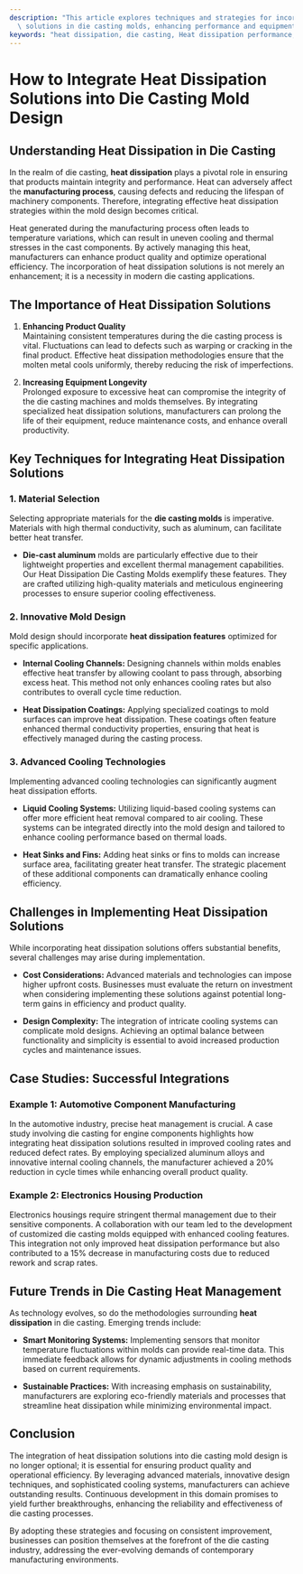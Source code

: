```yaml
---
description: "This article explores techniques and strategies for incorporating heat dissipation\
  \ solutions in die casting molds, enhancing performance and equipment longevity."
keywords: "heat dissipation, die casting, Heat dissipation performance, Die-cast aluminum"
---
```

# How to Integrate Heat Dissipation Solutions into Die Casting Mold Design

## Understanding Heat Dissipation in Die Casting

In the realm of die casting, **heat dissipation** plays a pivotal role in ensuring that products maintain integrity and performance. Heat can adversely affect the **manufacturing process**, causing defects and reducing the lifespan of machinery components. Therefore, integrating effective heat dissipation strategies within the mold design becomes critical.

Heat generated during the manufacturing process often leads to temperature variations, which can result in uneven cooling and thermal stresses in the cast components. By actively managing this heat, manufacturers can enhance product quality and optimize operational efficiency. The incorporation of heat dissipation solutions is not merely an enhancement; it is a necessity in modern die casting applications.

## The Importance of Heat Dissipation Solutions

1. **Enhancing Product Quality**  
   Maintaining consistent temperatures during the die casting process is vital. Fluctuations can lead to defects such as warping or cracking in the final product. Effective heat dissipation methodologies ensure that the molten metal cools uniformly, thereby reducing the risk of imperfections.

2. **Increasing Equipment Longevity**  
   Prolonged exposure to excessive heat can compromise the integrity of the die casting machines and molds themselves. By integrating specialized heat dissipation solutions, manufacturers can prolong the life of their equipment, reduce maintenance costs, and enhance overall productivity.

## Key Techniques for Integrating Heat Dissipation Solutions 

### 1. Material Selection

Selecting appropriate materials for the **die casting molds** is imperative. Materials with high thermal conductivity, such as aluminum, can facilitate better heat transfer. 

- **Die-cast aluminum** molds are particularly effective due to their lightweight properties and excellent thermal management capabilities. Our Heat Dissipation Die Casting Molds exemplify these features. They are crafted utilizing high-quality materials and meticulous engineering processes to ensure superior cooling effectiveness.

### 2. Innovative Mold Design

Mold design should incorporate **heat dissipation features** optimized for specific applications. 

- **Internal Cooling Channels:** Designing channels within molds enables effective heat transfer by allowing coolant to pass through, absorbing excess heat. This method not only enhances cooling rates but also contributes to overall cycle time reduction.

- **Heat Dissipation Coatings:** Applying specialized coatings to mold surfaces can improve heat dissipation. These coatings often feature enhanced thermal conductivity properties, ensuring that heat is effectively managed during the casting process. 

### 3. Advanced Cooling Technologies

Implementing advanced cooling technologies can significantly augment heat dissipation efforts. 

- **Liquid Cooling Systems:** Utilizing liquid-based cooling systems can offer more efficient heat removal compared to air cooling. These systems can be integrated directly into the mold design and tailored to enhance cooling performance based on thermal loads.

- **Heat Sinks and Fins:** Adding heat sinks or fins to molds can increase surface area, facilitating greater heat transfer. The strategic placement of these additional components can dramatically enhance cooling efficiency.

## Challenges in Implementing Heat Dissipation Solutions

While incorporating heat dissipation solutions offers substantial benefits, several challenges may arise during implementation.

- **Cost Considerations:** Advanced materials and technologies can impose higher upfront costs. Businesses must evaluate the return on investment when considering implementing these solutions against potential long-term gains in efficiency and product quality.

- **Design Complexity:** The integration of intricate cooling systems can complicate mold designs. Achieving an optimal balance between functionality and simplicity is essential to avoid increased production cycles and maintenance issues.

## Case Studies: Successful Integrations

### Example 1: Automotive Component Manufacturing

In the automotive industry, precise heat management is crucial. A case study involving die casting for engine components highlights how integrating heat dissipation solutions resulted in improved cooling rates and reduced defect rates. By employing specialized aluminum alloys and innovative internal cooling channels, the manufacturer achieved a 20% reduction in cycle times while enhancing overall product quality.

### Example 2: Electronics Housing Production

Electronics housings require stringent thermal management due to their sensitive components. A collaboration with our team led to the development of customized die casting molds equipped with enhanced cooling features. This integration not only improved heat dissipation performance but also contributed to a 15% decrease in manufacturing costs due to reduced rework and scrap rates.

## Future Trends in Die Casting Heat Management

As technology evolves, so do the methodologies surrounding **heat dissipation** in die casting. Emerging trends include:

- **Smart Monitoring Systems:** Implementing sensors that monitor temperature fluctuations within molds can provide real-time data. This immediate feedback allows for dynamic adjustments in cooling methods based on current requirements.

- **Sustainable Practices:** With increasing emphasis on sustainability, manufacturers are exploring eco-friendly materials and processes that streamline heat dissipation while minimizing environmental impact.

## Conclusion

The integration of heat dissipation solutions into die casting mold design is no longer optional; it is essential for ensuring product quality and operational efficiency. By leveraging advanced materials, innovative design techniques, and sophisticated cooling systems, manufacturers can achieve outstanding results. Continuous development in this domain promises to yield further breakthroughs, enhancing the reliability and effectiveness of die casting processes.

By adopting these strategies and focusing on consistent improvement, businesses can position themselves at the forefront of the die casting industry, addressing the ever-evolving demands of contemporary manufacturing environments.
